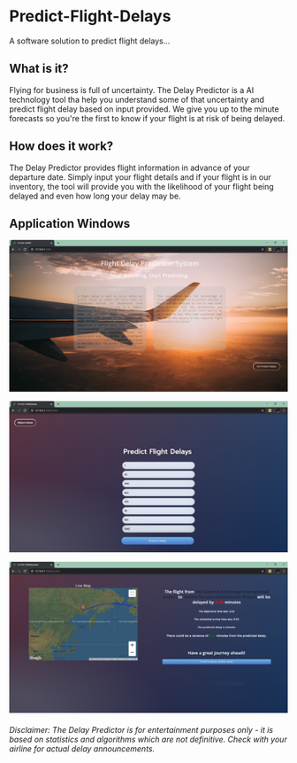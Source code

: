 # Predict-Flight-Delays
A software solution to predict flight delays...

## What is it?

Flying for business is full of uncertainty. The Delay Predictor is a  AI technology tool tha help you understand some of that uncertainty and predict flight delay based on input provided. We give you up to the minute forecasts so you're the first to know if your flight is at risk of being delayed.


## How does it work?

The Delay Predictor provides flight information  in advance of your departure date.
Simply input your flight details and if your flight is in our inventory, the tool will provide you with the likelihood of your flight being delayed and even how long your delay may be.



## Application Windows
![Landing Page](https://raw.githubusercontent.com/Siddharths8212376/Predict-Flight-Delays/master/project_views/landingPage.PNG?token=AJWJAMB5ZRD3WD44Z3QHDM26NMLLC)

![Input Page](https://raw.githubusercontent.com/Siddharths8212376/Predict-Flight-Delays/master/project_views/inputScreen.PNG?token=AJWJAMDOFYKJQHCJILPQ7GS6NMK26)

![Result Page](https://raw.githubusercontent.com/Siddharths8212376/Predict-Flight-Delays/master/project_views/resultScreen.PNG?token=AJWJAMEY5DHSZZTNGS4JSBK6NMK4O)


###### Disclaimer: The Delay Predictor is for entertainment purposes only - it is based on statistics and algorithms which are not definitive. Check with your airline for actual delay announcements. 
